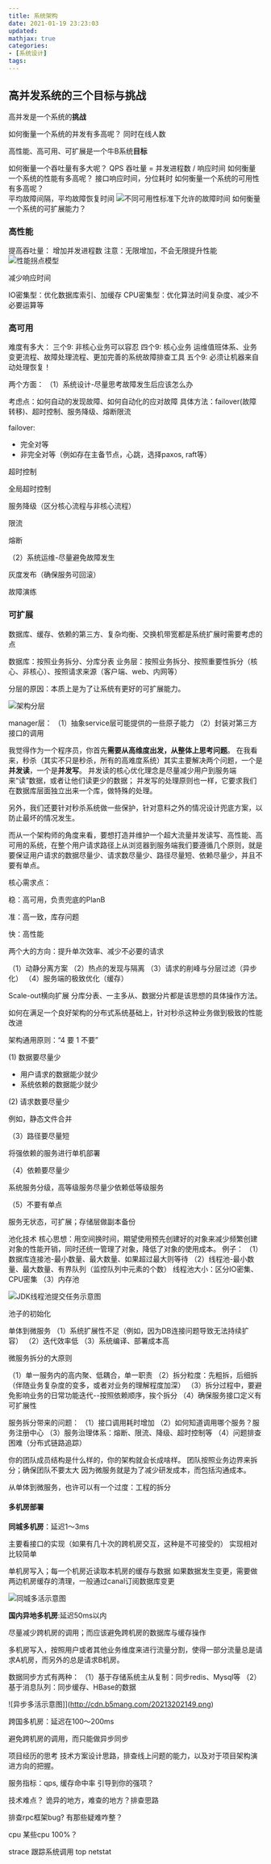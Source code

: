 ```yaml
---
title: 系统架构
date: 2021-01-19 23:23:03
updated:
mathjax: true
categories:
- [系统设计]
tags: 
---
```


## 高并发系统的三个目标与挑战

高并发是一个系统的**挑战**

如何衡量一个系统的并发有多高呢？ 同时在线人数

高性能、高可用、可扩展是一个牛B系统**目标**

如何衡量一个吞吐量有多大呢？ QPS 吞吐量 = 并发进程数 / 响应时间
如何衡量一个系统的性能有多高呢？    接口响应时间，分位耗时
如何衡量一个系统的可用性有多高呢？  
平均故障间隔，平均故障恢复时间
![不同可用性标准下允许的故障时间](http://cdn.b5mang.com/202132011926.png)
如何衡量一个系统的可扩展能力？

### 高性能

提高吞吐量：
增加并发进程数
注意：无限增加，不会无限提升性能
![性能拐点模型](http://cdn.b5mang.com/202132011337.png)

减少响应时间

IO密集型：优化数据库索引、加缓存
CPU密集型：优化算法时间复杂度、减少不必要运算等

### 高可用

难度有多大：
三个9: 非核心业务可以容忍
四个9: 核心业务
运维值班体系、业务变更流程、故障处理流程、更加完善的系统故障排查工具
五个9: 必须让机器来自动处理恢复！

两个方面：
（1）系统设计-尽量思考故障发生后应该怎么办

考虑点：如何自动的发现故障、如何自动化的应对故障
具体方法：failover(故障转移)、超时控制、服务降级、熔断限流

failover:

- 完全对等
- 非完全对等（例如存在主备节点，心跳，选择paxos, raft等）

超时控制

全局超时控制

服务降级（区分核心流程与非核心流程）

限流

熔断

（2）系统运维-尽量避免故障发生

灰度发布（确保服务可回滚）

故障演练

### 可扩展

数据库、缓存、依赖的第三方、复杂均衡、交换机带宽都是系统扩展时需要考虑的点

数据库：按照业务拆分、分库分表
业务层：按照业务拆分、按照重要性拆分（核心、非核心）、按照请求来源（客户端、web、内网等）

分层的原因：本质上是为了让系统有更好的可扩展能力。

![架构分层](http://cdn.b5mang.com/2021320104242.png)

manager层：
（1）抽象service层可能提供的一些原子能力
（2）封装对第三方接口的调用

我觉得作为一个程序员，你首先**需要从高维度出发，从整体上思考问题**。
在我看来，秒杀（其实不只是秒杀，所有的高难度系统）其实主要解决两个问题，一个是**并发读**，一个是**并发写**。
并发读的核心优化理念是尽量减少用户到服务端来“读”数据，或者让他们读更少的数据；
并发写的处理原则也一样，它要求我们在数据库层面独立出来一个库，做特殊的处理。

另外，我们还要针对秒杀系统做一些保护，针对意料之外的情况设计兜底方案，以防止最坏的情况发生。

而从一个架构师的角度来看，要想打造并维护一个超大流量并发读写、高性能、高可用的系统，在整个用户请求路径上从浏览器到服务端我们要遵循几个原则，就是要保证用户请求的数据尽量少、请求数尽量少、路径尽量短、依赖尽量少，并且不要有单点。

核心需求点：

稳：高可用，负责兜底的PlanB

准：高一致，库存问题

快：高性能

两个大的方向：提升单次效率、减少不必要的请求

（1）动静分离方案
（2）热点的发现与隔离
（3）请求的削峰与分层过滤（异步化）
（4）服务端的极致优化（缓存）

Scale-out横向扩展
    分库分表、一主多从、数据分片都是该思想的具体操作方法。

如何在满足一个良好架构的分布式系统基础上，针对秒杀这种业务做到极致的性能改进

架构通用原则：“4 要 1 不要”

(1) 数据要尽量少

- 用户请求的数据能少就少
- 系统依赖的数据能少就少

(2) 请求数要尽量少

例如，静态文件合并

（3）路径要尽量短

将强依赖的服务进行单机部署

（4）依赖要尽量少

系统服务分级，高等级服务尽量少依赖低等级服务

（5）不要有单点

服务无状态，可扩展；存储层做副本备份

池化技术
核心思想：用空间换时间，期望使用预先创建好的对象来减少频繁创建对象的性能开销，同时还统一管理了对象，降低了对象的使用成本。
例子：
（1）数据库连接池-最小数量、最大数量、如果超过最大则等待
（2）线程池-最小数量、最大数量、有界队列（监控队列中元素的个数）
线程池大小：区分IO密集、CPU密集
（3）内存池

![JDK线程池提交任务示意图](http://cdn.b5mang.com/2021320121239.png)

池子的初始化

单体到微服务
（1）系统扩展性不足（例如，因为DB连接问题导致无法持续扩容）
（2）迭代效率低
（3）系统编译、部署成本高

微服务拆分的大原则

（1）单一服务内的高内聚、低耦合，单一职责
（2）拆分粒度：先粗拆，后细拆（伴随业务复杂度的变多，或者对业务的理解程度加深）
（3）拆分过程中，要避免影响业务的日常功能迭代--按照依赖顺序，挨个拆分
（4）确保服务接口定义有可扩展性

服务拆分带来的问题：
（1）接口调用耗时增加
（2）如何知道调用哪个服务？服务注册中心
（3）服务治理体系：熔断、限流、降级、超时控制等
（4）问题排查困难（分布式链路追踪）

你的团队成员结构是什么样的，你的架构就会长成啥样。
团队按照业务边界来拆分；确保团队不要太大
因为微服务就是为了减少研发成本，而包括沟通成本。

从单体到微服务，也许可以有一个过度：工程的拆分

#### 多机房部署

**同城多机房**：延迟1～3ms

主要看接口的实现（如果有几十次的跨机房交互，这种是不可接受的）
实现相对比较简单

单机房写入；每一个机房近读取本机房的缓存与数据
如果数据发生变更，需要做两边机房缓存的清理，一般通过canal订阅数据库变更

![同城多活示意图](http://cdn.b5mang.com/202132021118.png)

**国内异地多机房**:延迟50ms以内

尽量减少跨机房的调用；而应该避免跨机房的数据库与缓存操作

多机房写入，按照用户或者其他业务维度来进行流量分割，使得一部分流量总是请求A机房，而另外的总是请求B机房。

数据同步方式有两种：
（1）基于存储系统主从复制：同步redis、Mysql等
（2）基于消息队列：同步缓存、HBase的数据

![异步多活示意图]](http://cdn.b5mang.com/20213202149.png)

跨国多机房：延迟在100～200ms

避免跨机房的调用，而只能做异步同步



项目经历的思考
技术方案设计思路，排查线上问题的能力，以及对于项目架构演进方向的把握。

服务指标：qps, 缓存命中率
引导到你的强项？

技术难点？
诡异的地方，难查的地方？排查思路

排查rpc框架bug? 有那些疑难咋整？

cpu 某些cpu 100%？

strace 跟踪系统调用 top netstat
